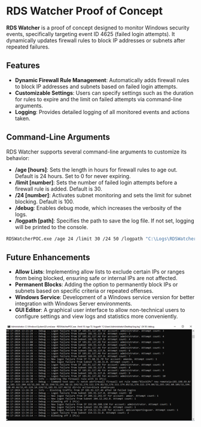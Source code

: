 # RDS Watcher Proof of Concept

**RDS Watcher** is a proof of concept designed to monitor Windows security events, specifically targeting event ID 4625 (failed login attempts). It dynamically updates firewall rules to block IP addresses or subnets after repeated failures.

## Features

- **Dynamic Firewall Rule Management**: Automatically adds firewall rules to block IP addresses and subnets based on failed login attempts.
- **Customizable Settings**: Users can specify settings such as the duration for rules to expire and the limit on failed attempts via command-line arguments.
- **Logging**: Provides detailed logging of all monitored events and actions taken.

## Command-Line Arguments

RDS Watcher supports several command-line arguments to customize its behavior:

- **/age [hours]**: Sets the length in hours for firewall rules to age out. Default is 24 hours. Set to 0 for never expiring.
- **/limit [number]**: Sets the number of failed login attempts before a firewall rule is added. Default is 30.
- **/24 [number]**: Activates subnet monitoring and sets the limit for subnet blocking. Default is 100.
- **/debug**: Enables debug mode, which increases the verbosity of the logs.
- **/logpath [path]**: Specifies the path to save the log file. If not set, logging will be printed to the console.

```bash
RDSWatcherPOC.exe /age 24 /limit 30 /24 50 /logpath "C:\Logs\RDSWatcher.log"
```

## Future Enhancements
- **Allow Lists**: Implementing allow lists to exclude certain IPs or ranges from being blocked, ensuring safe or internal IPs are not affected.
- **Permanent Blocks**: Adding the option to permanently block IPs or subnets based on specific criteria or repeated offenses.
- **Windows Service**: Development of a Windows service version for better integration with Windows Server environments.
- **GUI Editor**: A graphical user interface to allow non-technical users to configure settings and view logs and statistics more conveniently.


![image](https://raw.githubusercontent.com/linuxx/RDSWatcher/master/img/ss.png)


